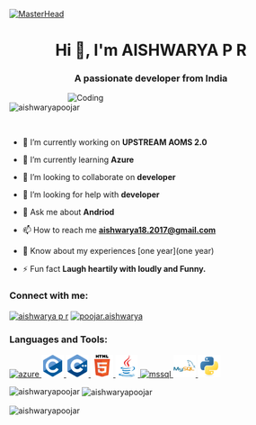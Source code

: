 [![MasterHead](https://1.bp.blogspot.com/-7A4WynwLsMw/XbBpCXG8fHI/AAAAAAAAMt4/uOa1bpLskYgrwGbllhSu2SDj_Mig8SXJQCLcBGAsYHQ/s1600/2000_600px.gif)](file:///C:/Users/002CJO744/Pictures/aishu%20photo.jpg)
<h1 align="center">Hi 👋, I'm AISHWARYA P R</h1>
<h3 align="center">A passionate developer from India</h3>
<img align="right" alt="Coding" width="400" src="https://www.pinclipart.com/picdir/middle/543-5430865_software-developer-clipart.png")


<p align="left"> <img src="https://komarev.com/ghpvc/?username=aishwaryapoojar&label=Profile%20views&color=0e75b6&style=flat" alt="aishwaryapoojar" /> </p>

<p align="left"> <a href="https://twitter.com/" target="blank"><img src="https://img.shields.io/twitter/follow/?logo=twitter&style=for-the-badge" alt="" /></a> </p>

- 🔭 I’m currently working on **UPSTREAM AOMS 2.0**

- 🌱 I’m currently learning **Azure**

- 👯 I’m looking to collaborate on **developer**

- 🤝 I’m looking for help with **developer**

- 💬 Ask me about **Andriod**

- 📫 How to reach me **aishwarya18.2017@gmail.com**

- 📄 Know about my experiences [one year](one year)

- ⚡ Fun fact **Laugh heartily with loudly and Funny.**

<h3 align="left">Connect with me:</h3>
<p align="left">
<a href="https://linkedin.com/in/aishwarya p r" target="blank"><img align="center" src="https://raw.githubusercontent.com/rahuldkjain/github-profile-readme-generator/master/src/images/icons/Social/linked-in-alt.svg" alt="aishwarya p r" height="30" width="40" /></a>
<a href="https://instagram.com/poojar.aishwarya" target="blank"><img align="center" src="https://raw.githubusercontent.com/rahuldkjain/github-profile-readme-generator/master/src/images/icons/Social/instagram.svg" alt="poojar.aishwarya" height="30" width="40" /></a>
</p>

<h3 align="left">Languages and Tools:</h3>
<p align="left"> <a href="https://azure.microsoft.com/en-in/" target="_blank" rel="noreferrer"> <img src="https://www.vectorlogo.zone/logos/microsoft_azure/microsoft_azure-icon.svg" alt="azure" width="40" height="40"/> </a> <a href="https://www.cprogramming.com/" target="_blank" rel="noreferrer"> <img src="https://raw.githubusercontent.com/devicons/devicon/master/icons/c/c-original.svg" alt="c" width="40" height="40"/> </a> <a href="https://www.w3schools.com/cpp/" target="_blank" rel="noreferrer"> <img src="https://raw.githubusercontent.com/devicons/devicon/master/icons/cplusplus/cplusplus-original.svg" alt="cplusplus" width="40" height="40"/> </a> <a href="https://www.w3.org/html/" target="_blank" rel="noreferrer"> <img src="https://raw.githubusercontent.com/devicons/devicon/master/icons/html5/html5-original-wordmark.svg" alt="html5" width="40" height="40"/> </a> <a href="https://www.java.com" target="_blank" rel="noreferrer"> <img src="https://raw.githubusercontent.com/devicons/devicon/master/icons/java/java-original.svg" alt="java" width="40" height="40"/> </a> <a href="https://www.microsoft.com/en-us/sql-server" target="_blank" rel="noreferrer"> <img src="https://www.svgrepo.com/show/303229/microsoft-sql-server-logo.svg" alt="mssql" width="40" height="40"/> </a> <a href="https://www.mysql.com/" target="_blank" rel="noreferrer"> <img src="https://raw.githubusercontent.com/devicons/devicon/master/icons/mysql/mysql-original-wordmark.svg" alt="mysql" width="40" height="40"/> </a> <a href="https://www.python.org" target="_blank" rel="noreferrer"> <img src="https://raw.githubusercontent.com/devicons/devicon/master/icons/python/python-original.svg" alt="python" width="40" height="40"/> </a> </p>

<p><img align="left" src="https://github-readme-stats.vercel.app/api/top-langs?username=aishwaryapoojar&show_icons=true&locale=en&layout=compact" alt="aishwaryapoojar" /></p>

<p>&nbsp;<img align="center" src="https://github-readme-stats.vercel.app/api?username=aishwaryapoojar&show_icons=true&locale=en" alt="aishwaryapoojar" /></p>

<p><img align="center" src="https://github-readme-streak-stats.herokuapp.com/?user=aishwaryapoojar&" alt="aishwaryapoojar" /></p>

